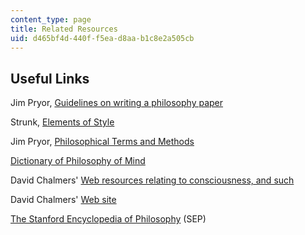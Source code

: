 ```yaml
---
content_type: page
title: Related Resources
uid: d465bf4d-440f-f5ea-d8aa-b1c8e2a505cb
---
```


Useful Links
------------

Jim Pryor, [Guidelines on writing a philosophy paper](http://www.jimpryor.net/teaching/guidelines/writing.html)

Strunk, [Elements of Style](http://www.bartleby.com/141/index.html)

Jim Pryor, [Philosophical Terms and Methods](http://www.jimpryor.net/teaching/vocab/index.html)

[Dictionary of Philosophy of Mind](http://philosophy.uwaterloo.ca/MindDict/)

David Chalmers' [Web resources relating to consciousness, and such](http://consc.net/resources/)

David Chalmers' [Web site](http://consc.net/chalmers/)

[The Stanford Encyclopedia of Philosophy](http://plato.stanford.edu/contents.html) (SEP)